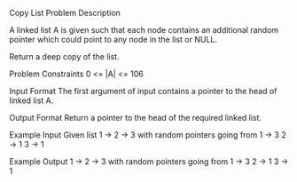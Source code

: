 Copy List
Problem Description

A linked list A is given such that each node contains an additional random pointer which could point to any node in the list or NULL.

Return a deep copy of the list.



Problem Constraints
0 <= |A| <= 106



Input Format
The first argument of input contains a pointer to the head of linked list A.



Output Format
Return a pointer to the head of the required linked list.



Example Input
Given list
1 -> 2 -> 3
with random pointers going from
1 -> 3
2 -> 1
3 -> 1



Example Output
1 -> 2 -> 3
with random pointers going from
1 -> 3
2 -> 1
3 -> 1